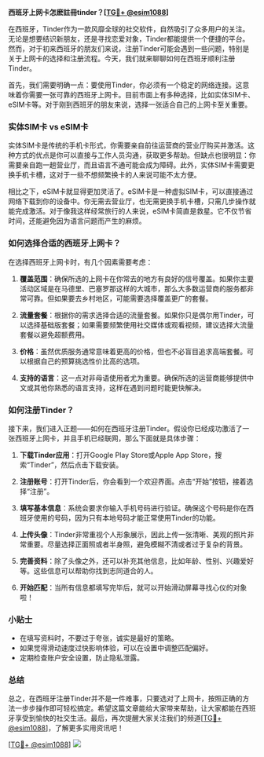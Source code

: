 **西班牙上网卡怎麽註冊tinder？[[TG💪+ @esim1088](https://t.me/s/esim1088)]**

在西班牙，Tinder作为一款风靡全球的社交软件，自然吸引了众多用户的关注。无论是想要结识新朋友，还是寻找恋爱对象，Tinder都能提供一个便捷的平台。然而，对于初来西班牙的朋友们来说，注册Tinder可能会遇到一些问题，特别是关于上网卡的选择和注册流程。今天，我们就来聊聊如何在西班牙顺利注册Tinder。

首先，我们需要明确一点：要使用Tinder，你必须有一个稳定的网络连接。这意味着你需要一张可靠的西班牙上网卡。目前市面上有多种选择，比如实体SIM卡、eSIM卡等。对于刚到西班牙的朋友来说，选择一张适合自己的上网卡至关重要。

### 实体SIM卡 vs eSIM卡

实体SIM卡是传统的手机卡形式，你需要亲自前往运营商的营业厅购买并激活。这种方式的优点是你可以直接与工作人员沟通，获取更多帮助。但缺点也很明显：你需要亲自跑一趟营业厅，而且语言不通可能会成为障碍。此外，实体SIM卡需要更换手机卡槽，这对于一些不想频繁换卡的人来说可能不太方便。

相比之下，eSIM卡就显得更加灵活了。eSIM卡是一种虚拟SIM卡，可以直接通过网络下载到你的设备中。你无需去营业厅，也无需更换手机卡槽，只需几步操作就能完成激活。对于像我这样经常旅行的人来说，eSIM卡简直是救星。它不仅节省时间，还能避免因为语言问题而产生的麻烦。

### 如何选择合适的西班牙上网卡？

在选择西班牙上网卡时，有几个因素需要考虑：

1. **覆盖范围**：确保所选的上网卡在你常去的地方有良好的信号覆盖。如果你主要活动区域是在马德里、巴塞罗那这样的大城市，那么大多数运营商的服务都非常可靠。但如果要去乡村地区，可能需要选择覆盖更广的套餐。

2. **流量套餐**：根据你的需求选择合适的流量套餐。如果你只是偶尔用Tinder，可以选择基础版套餐；如果需要频繁使用社交媒体或观看视频，建议选择大流量套餐以避免超额费用。

3. **价格**：虽然优质服务通常意味着更高的价格，但也不必盲目追求高端套餐。可以根据自己的预算挑选性价比高的选项。

4. **支持的语言**：这一点对非母语使用者尤为重要。确保所选的运营商能够提供中文或其他你熟悉的语言支持，这样在遇到问题时能更快解决。

### 如何注册Tinder？

接下来，我们进入正题——如何在西班牙注册Tinder。假设你已经成功激活了一张西班牙上网卡，并且手机已经联网，那么下面就是具体步骤：

1. **下载Tinder应用**：打开Google Play Store或Apple App Store，搜索“Tinder”，然后点击下载安装。

2. **注册账号**：打开Tinder后，你会看到一个欢迎界面。点击“开始”按钮，接着选择“注册”。

3. **填写基本信息**：系统会要求你输入手机号码进行验证。确保这个号码是你在西班牙使用的号码，因为只有本地号码才能正常使用Tinder的功能。

4. **上传头像**：Tinder非常重视个人形象展示，因此上传一张清晰、美观的照片非常重要。尽量选择正面照或者半身照，避免模糊不清或者过于复杂的背景。

5. **完善资料**：除了头像之外，还可以补充其他信息，比如年龄、性别、兴趣爱好等。这些信息可以帮助你找到志同道合的人。

6. **开始匹配**：当所有信息都填写完毕后，就可以开始滑动屏幕寻找心仪的对象啦！

### 小贴士

- 在填写资料时，不要过于夸张，诚实是最好的策略。
- 如果觉得滑动速度过快影响体验，可以在设置中调整匹配偏好。
- 定期检查账户安全设置，防止隐私泄露。

### 总结

总之，在西班牙注册Tinder并不是一件难事，只要选对了上网卡，按照正确的方法一步步操作即可轻松搞定。希望这篇文章能给大家带来帮助，让大家都能在西班牙享受到愉快的社交生活。最后，再次提醒大家关注我们的频道[[TG💪+ @esim1088](https://t.me/s/esim1088)]，了解更多实用资讯吧！

[[TG💪+ @esim1088](https://t.me/s/esim1088)] ![](https://i.postimg.cc/4NQfJmqS/Snipaste-2025-05-13-00-14-12.png)